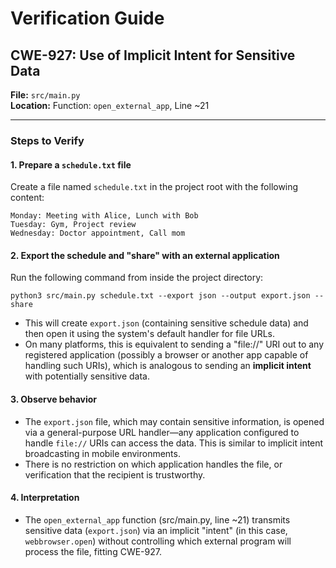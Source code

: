 
# Verification Guide

## CWE-927: Use of Implicit Intent for Sensitive Data

**File:** `src/main.py`  
**Location:** Function: `open_external_app`, Line ~21

---

### Steps to Verify

#### 1. Prepare a `schedule.txt` file

Create a file named `schedule.txt` in the project root with the following content:

```
Monday: Meeting with Alice, Lunch with Bob
Tuesday: Gym, Project review
Wednesday: Doctor appointment, Call mom
```

#### 2. Export the schedule and "share" with an external application

Run the following command from inside the project directory:

```
python3 src/main.py schedule.txt --export json --output export.json --share
```

- This will create `export.json` (containing sensitive schedule data) and then open it using the system's default handler for file URLs.
- On many platforms, this is equivalent to sending a "file://" URI out to any registered application (possibly a browser or another app capable of handling such URIs), which is analogous to sending an **implicit intent** with potentially sensitive data.

#### 3. Observe behavior

- The `export.json` file, which may contain sensitive information, is opened via a general-purpose URL handler—any application configured to handle `file://` URIs can access the data. This is similar to implicit intent broadcasting in mobile environments.
- There is no restriction on which application handles the file, or verification that the recipient is trustworthy.

#### 4. Interpretation

- The `open_external_app` function (src/main.py, line ~21) transmits sensitive data (`export.json`) via an implicit "intent" (in this case, `webbrowser.open`) without controlling which external program will process the file, fitting CWE-927.
